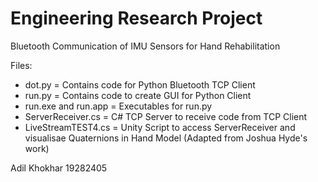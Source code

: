 # Engineering Research Project
Bluetooth Communication of IMU Sensors for Hand Rehabilitation

Files:
 - dot.py = Contains code for Python Bluetooth TCP Client
 - run.py = Contains code to create GUI for Python Client
 - run.exe and run.app = Executables for run.py
 - ServerReceiver.cs = C# TCP Server to receive code from TCP Client
 - LiveStreamTEST4.cs = Unity Script to access ServerReceiver and visualisae Quaternions in Hand Model (Adapted from Joshua Hyde's work)

Adil Khokhar
19282405

